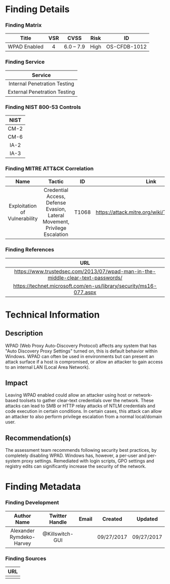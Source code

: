 # Finding Details 

### Finding Matrix
| Title  | VSR  |  CVSS  | Risk | ID |
|:-:|:-:|:-:|:-:|:-:|
|  WPAD Enabled  |  4 |  6.0 – 7.9  | High  |  OS-CFDB-1012 |

### Finding Service
| Service  |
|:-:|
| Internal Penetration Testing  |
| External Penetration Testing  |

### Finding NIST 800-53 Controls
| NIST  |
|:-:|
| CM-2 |
| CM-6 |
| IA-2 |
| IA-3 |


### Finding MITRE ATT&CK Correlation
| Name | Tactic | ID | Link |
|:-:|:-:|:-:|:-:|
|  Exploitation of Vulnerability | Credential Access, Defense Evasion, Lateral Movement, Privilege Escalation |	T1068 | https://attack.mitre.org/wiki/Technique/T1068 | 

### Finding References
| URL |
|:-:|
| https://www.trustedsec.com/2013/07/wpad-man-in-the-middle-clear-text-passwords/ |
| https://technet.microsoft.com/en-us/library/security/ms16-077.aspx |
  
# Technical Information

## Description 
WPAD (Web Proxy Auto-Discovery Protocol) affects any system that has "Auto Discovery Proxy Settings" turned on, this is default behavior within Windows. WPAD can often be used in environments but can present an attack surface if a host is compromised, or allow an attacker to gain access to an internal LAN (Local Area Network).

## Impact
Leaving WPAD enabled could allow an attacker using host or network-based toolsets to gather clear-text credentials over the network. These attacks can lead to SMB or HTTP relay attacks of NTLM credentials and code execution in certain conditions. In certain cases, this attack can allow an attacker to also perform privilege escalation from a normal local/domain user. 


## Recommendation(s)
The assessment team recommends following security best practices, by completely disabling WPAD. Windows has, however, a per-user and per-system proxy settings. Remediated with login scripts, GPO settings and registry edits can significantly increase the security of the network.

# Finding Metadata
### Finding Development
| Author Name | Twitter Handle | Email | Created | Updated |
|:-:|:-:|:-:|:-:|:-:|
| Alexander Rymdeko-Harvey | @Killswitch-GUI |  | 09/27/2017 | 09/27/2017 |

### Finding Sources
| URL | 
|:-:|
|  |
